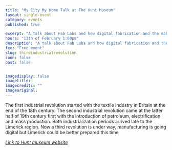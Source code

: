 ```yaml
---
title: "My City My Home Talk at The Hunt Museum"
layout: single-event
category: events
published: true

excerpt: "A talk about Fab Labs and how digital fabrication and the maker movement could redefine Limerick city by Javier Burón, Fab Lab Limerick director."
hours: "13th of February 1:00pm"
description: "A talk about Fab Labs and how digital fabrication and the maker movement could redefine Limerick city by Javier Burón, Fab Lab Limerick directory. 13th of February 1:00pm"
fee: "Free event"
slug: thirdindustrialrevolution
soon: false
past: false


imagedisplay: false
imagetitle:
imagecredits: ""
imageoriginal:
---
```


The first industrial revolution started with the textile industry in Britain at the end of the 18th century. The second industrial revolution came at the latter half of 19th century first with the introduction of petroleum, electrification and mass production. Both industrialization periods arrived late to the Limerick region. Now a third revolution is under way, manufacturing is going digital but Limerick could be better prepared this time

*[Link to Hunt museum website](http://www.huntmuseum.com/whats-on/talks-and-lectures/limerick--my-city-my-home-lectures--1---1---1-.aspx)*
